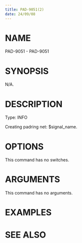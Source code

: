 ```yaml
---
title: PAD-9051(2)
date: 24/09/08
---
```


# NAME

PAD-9051 - PAD-9051

# SYNOPSIS

N/A.

# DESCRIPTION

Type: INFO

Creating padring net: $signal_name.

# OPTIONS

This command has no switches.

# ARGUMENTS

This command has no arguments.

# EXAMPLES

# SEE ALSO
